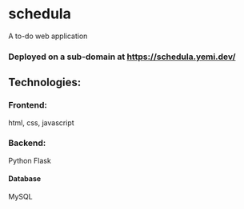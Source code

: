 # schedula
A to-do web application

### Deployed on a sub-domain at https://schedula.yemi.dev/

## Technologies:

### Frontend:

html, css, javascript


### Backend:

Python Flask

#### Database

MySQL
